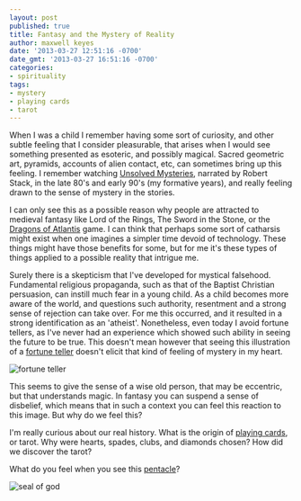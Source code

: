 ```yaml
---
layout: post
published: true
title: Fantasy and the Mystery of Reality
author: maxwell keyes
date: '2013-03-27 12:51:16 -0700'
date_gmt: '2013-03-27 16:51:16 -0700'
categories:
- spirituality
tags:
- mystery
- playing cards
- tarot
---
```


When I was a child I remember having some sort of curiosity, and other subtle
feeling that I consider pleasurable, that arises when I would see something
presented as esoteric, and possibly magical. Sacred geometric art, pyramids,
accounts of alien contact, etc, can sometimes bring up this feeling. I remember
watching [Unsolved Mysteries], narrated by Robert Stack, in the late 80's and
early 90's (my formative years), and really feeling drawn to the sense of
mystery in the stories.

I can only see this as a possible reason why people are attracted to medieval
fantasy like Lord of the Rings, The Sword in the Stone, or the
[Dragons of Atlantis] game. I can think that perhaps some sort of catharsis
might exist when one imagines a simpler time devoid of technology. These things
might have those benefits for some, but for me it's these types of things
applied to a possible reality that intrigue me.

Surely there is a skepticism that I've developed for mystical falsehood.
Fundamental religious propaganda, such as that of the Baptist Christian
persuasion, can instill much fear in a young child. As a child becomes more
aware of the world, and questions such authority, resentment and a strong sense
of rejection can take over. For me this occurred, and it resulted in a strong
identification as an 'atheist'. Nonetheless, even today I avoid fortune tellers,
as I've never had an experience which showed such ability in seeing the future
to be true. This doesn't mean however that seeing this illustration of a
[fortune teller] doesn't elicit that kind of feeling of mystery in my heart.

![fortune teller](./fortune-teller.png "fortune teller")

This seems to give the sense of a wise old person, that may be eccentric, but
that understands magic. In fantasy you can suspend a sense of disbelief, which
means that in such a context you can feel this reaction to this image. But why
do we feel this?

I'm really curious about our real history. What is the origin of
[playing cards], or tarot. Why were hearts, spades, clubs, and diamonds
chosen? How did we discover the tarot?

What do you feel when you see this [pentacle]?

![seal of god](./john-dees-seal-of-god.jpg "John Dee's Seal of God")

[pentacle]: http://en.wikipedia.org/wiki/Pentacle
[playing cards]: http://en.wikipedia.org/wiki/Playing_card
[fortune teller]: http://zelda.wikia.com/wiki/Fortune_Teller
[Unsolved Mysteries]: http://en.wikipedia.org/wiki/Unsolved_Mysteries
[Dragons of Atlantis]: https://www.kabam.com/games/dragons-of-atlantis
